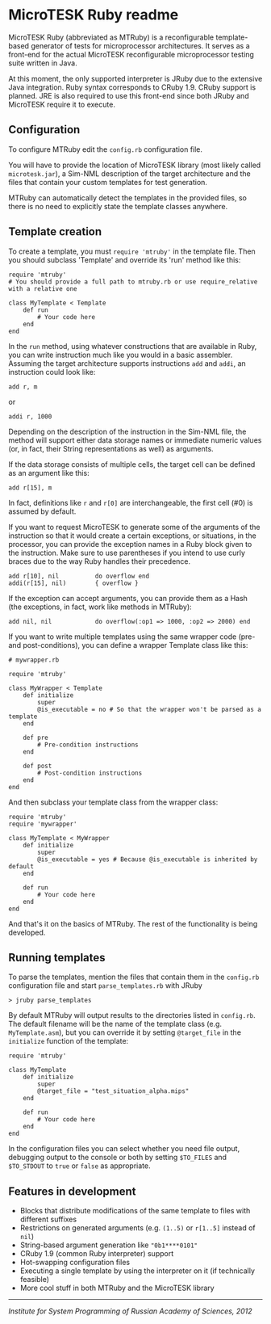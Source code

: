 MicroTESK Ruby readme
=====================

MicroTESK Ruby (abbreviated as MTRuby) is a reconfigurable template-based generator of tests for microprocessor architectures. It serves as a front-end for the actual MicroTESK reconfigurable microprocessor testing suite written in Java.

At this moment, the only supported interpreter is JRuby due to the extensive Java integration. Ruby syntax corresponds to CRuby 1.9. CRuby support is planned. JRE is also required to use this front-end since both JRuby and MicroTESK require it to execute.

Configuration
---------------------

To configure MTRuby edit the `config.rb` configuration file.

You will have to provide the location of MicroTESK library (most likely called `microtesk.jar`), a Sim-NML description of the target architecture and the files that contain your custom templates for test generation.

MTRuby can automatically detect the templates in the provided files, so there is no need to explicitly state the template classes anywhere.

Template creation
---------------------

To create a template, you must ``require 'mtruby'`` in the template file. Then you should subclass 'Template' and override its 'run' method like this:

    require 'mtruby'
    # You should provide a full path to mtruby.rb or use require_relative with a relative one

    class MyTemplate < Template
        def run
            # Your code here
        end
    end

In the `run` method, using whatever constructions that are available in Ruby, you can write instruction much like you would in a basic assembler. Assuming the target architecture supports instructions `add` and `addi`, an instruction could look like:

    add r, m

or

    addi r, 1000

Depending on the description of the instruction in the Sim-NML file, the method will support either data storage names or immediate numeric values (or, in fact, their String representations as well) as arguments.

If the data storage consists of multiple cells, the target cell can be defined as an argument like this:

    add r[15], m

In fact, definitions like `r` and `r[0]` are interchangeable, the first cell (#0) is assumed by default.

If you want to request MicroTESK to generate some of the arguments of the instruction so that it would create a certain exceptions, or situations, in the processor, you can provide the exception names in a Ruby block given to the instruction. Make sure to use parentheses if you intend to use curly braces due to the way Ruby handles their precedence.

    add r[10], nil          do overflow end
    addi(r[15], nil)        { overflow }

If the exception can accept arguments, you can provide them as a Hash (the exceptions, in fact, work like methods in MTRuby):

    add nil, nil            do overflow(:op1 => 1000, :op2 => 2000) end

If you want to write multiple templates using the same wrapper code (pre- and post-conditions), you can define a wrapper Template class like this:

    # mywrapper.rb

    require 'mtruby'

    class MyWrapper < Template
        def initialize
            super
            @is_executable = no # So that the wrapper won't be parsed as a template
        end

        def pre
            # Pre-condition instructions
        end

        def post
            # Post-condition instructions
        end
    end

And then subclass your template class from the wrapper class:

    require 'mtruby'
    require 'mywrapper'

    class MyTemplate < MyWrapper
        def initialize
            super
            @is_executable = yes # Because @is_executable is inherited by default
        end

        def run
            # Your code here
        end
    end

And that's it on the basics of MTRuby. The rest of the functionality is being developed.

Running templates
---------------------

To parse the templates, mention the files that contain them in the `config.rb` configuration file and start `parse_templates.rb` with JRuby

    > jruby parse_templates

By default MTRuby will output results to the directories listed in `config.rb`. The default filename will be the name of the template class (e.g. `MyTemplate.asm`), but you can override it by setting `@target_file` in the `initialize` function of the template:

    require 'mtruby'

    class MyTemplate
        def initialize
            super
            @target_file = "test_situation_alpha.mips"
        end

        def run
            # Your code here
        end
    end

In the configuration files you can select whether you need file output, debugging output to the console or both by setting `$TO_FILES` and `$TO_STDOUT` to `true` or `false` as appropriate.

Features in development
---------------------

* Blocks that distribute modifications of the same template to files with different suffixes
* Restrictions on generated arguments (e.g. `(1..5)` or `r[1..5]` instead of `nil`)
* String-based argument generation like `"0b1****0101"`
* CRuby 1.9 (common Ruby interpreter) support
* Hot-swapping configuration files
* Executing a single template by using the interpreter on it (if technically feasible)
* More cool stuff in both MTRuby and the MicroTESK library


---------------------
*Institute for System Programming of Russian Academy of Sciences, 2012*